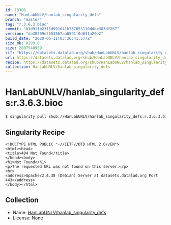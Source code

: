```yaml
---
id: 13306
name: "HanLabUNLV/hanlab_singularity_defs"
branch: "master"
tag: "r.3.6.3.bioc"
commit: "b1d911b23f5d991641b757055110ddde383df267"
version: "da30209e2553567aa6591f0d631a29e2"
build_date: "2020-06-11T03:36:41.577Z"
size_mb: 8293.0
size: 2887548959
sif: "https://datasets.datalad.org/shub/HanLabUNLV/hanlab_singularity_defs/r.3.6.3.bioc/2020-06-11-b1d911b2-da30209e/da30209e2553567aa6591f0d631a29e2.sif"
url: https://datasets.datalad.org/shub/HanLabUNLV/hanlab_singularity_defs/r.3.6.3.bioc/2020-06-11-b1d911b2-da30209e/
recipe: https://datasets.datalad.org/shub/HanLabUNLV/hanlab_singularity_defs/r.3.6.3.bioc/2020-06-11-b1d911b2-da30209e/Singularity
collection: HanLabUNLV/hanlab_singularity_defs
---
```


# HanLabUNLV/hanlab_singularity_defs:r.3.6.3.bioc

```bash
$ singularity pull shub://HanLabUNLV/hanlab_singularity_defs:r.3.6.3.bioc
```

## Singularity Recipe

```singularity
<!DOCTYPE HTML PUBLIC "-//IETF//DTD HTML 2.0//EN">
<html><head>
<title>404 Not Found</title>
</head><body>
<h1>Not Found</h1>
<p>The requested URL was not found on this server.</p>
<hr>
<address>Apache/2.4.38 (Debian) Server at datasets.datalad.org Port 443</address>
</body></html>
```

## Collection

 - Name: [HanLabUNLV/hanlab_singularity_defs](https://github.com/HanLabUNLV/hanlab_singularity_defs)
 - License: None

